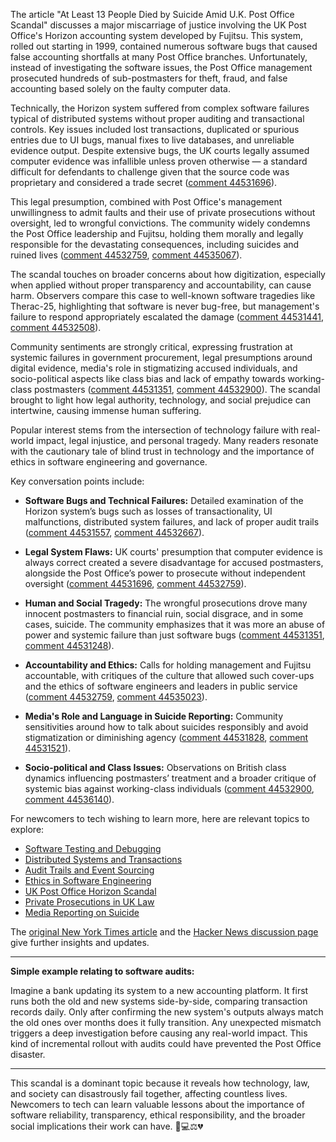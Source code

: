 The article "At Least 13 People Died by Suicide Amid U.K. Post Office Scandal" discusses a major miscarriage of justice involving the UK Post Office's Horizon accounting system developed by Fujitsu. This system, rolled out starting in 1999, contained numerous software bugs that caused false accounting shortfalls at many Post Office branches. Unfortunately, instead of investigating the software issues, the Post Office management prosecuted hundreds of sub-postmasters for theft, fraud, and false accounting based solely on the faulty computer data.

Technically, the Horizon system suffered from complex software failures typical of distributed systems without proper auditing and transactional controls. Key issues included lost transactions, duplicated or spurious entries due to UI bugs, manual fixes to live databases, and unreliable evidence output. Despite extensive bugs, the UK courts legally assumed computer evidence was infallible unless proven otherwise — a standard difficult for defendants to challenge given that the source code was proprietary and considered a trade secret ([comment 44531696](https://news.ycombinator.com/item?id=44531696)).

This legal presumption, combined with Post Office's management unwillingness to admit faults and their use of private prosecutions without oversight, led to wrongful convictions. The community widely condemns the Post Office leadership and Fujitsu, holding them morally and legally responsible for the devastating consequences, including suicides and ruined lives ([comment 44532759](https://news.ycombinator.com/item?id=44532759), [comment 44535067](https://news.ycombinator.com/item?id=44535067)).

The scandal touches on broader concerns about how digitization, especially when applied without proper transparency and accountability, can cause harm. Observers compare this case to well-known software tragedies like Therac-25, highlighting that software is never bug-free, but management's failure to respond appropriately escalated the damage ([comment 44531441](https://news.ycombinator.com/item?id=44531441), [comment 44532508](https://news.ycombinator.com/item?id=44532508)).

Community sentiments are strongly critical, expressing frustration at systemic failures in government procurement, legal presumptions around digital evidence, media's role in stigmatizing accused individuals, and socio-political aspects like class bias and lack of empathy towards working-class postmasters ([comment 44531351](https://news.ycombinator.com/item?id=44531351), [comment 44532900](https://news.ycombinator.com/item?id=44532900)). The scandal brought to light how legal authority, technology, and social prejudice can intertwine, causing immense human suffering.

Popular interest stems from the intersection of technology failure with real-world impact, legal injustice, and personal tragedy. Many readers resonate with the cautionary tale of blind trust in technology and the importance of ethics in software engineering and governance.

Key conversation points include:

- **Software Bugs and Technical Failures:** Detailed examination of the Horizon system’s bugs such as losses of transactionality, UI malfunctions, distributed system failures, and lack of proper audit trails ([comment 44531557](https://news.ycombinator.com/item?id=44531557), [comment 44532667](https://news.ycombinator.com/item?id=44532667)).

- **Legal System Flaws:** UK courts' presumption that computer evidence is always correct created a severe disadvantage for accused postmasters, alongside the Post Office’s power to prosecute without independent oversight ([comment 44531696](https://news.ycombinator.com/item?id=44531696), [comment 44532759](https://news.ycombinator.com/item?id=44532759)).

- **Human and Social Tragedy:** The wrongful prosecutions drove many innocent postmasters to financial ruin, social disgrace, and in some cases, suicide. The community emphasizes that it was more an abuse of power and systemic failure than just software bugs ([comment 44531351](https://news.ycombinator.com/item?id=44531351), [comment 44531248](https://news.ycombinator.com/item?id=44531248)).

- **Accountability and Ethics:** Calls for holding management and Fujitsu accountable, with critiques of the culture that allowed such cover-ups and the ethics of software engineers and leaders in public service ([comment 44532759](https://news.ycombinator.com/item?id=44532759), [comment 44535023](https://news.ycombinator.com/item?id=44535023)).

- **Media's Role and Language in Suicide Reporting:** Community sensitivities around how to talk about suicides responsibly and avoid stigmatization or diminishing agency ([comment 44531828](https://news.ycombinator.com/item?id=44531828), [comment 44531521](https://news.ycombinator.com/item?id=44531521)).

- **Socio-political and Class Issues:** Observations on British class dynamics influencing postmasters’ treatment and a broader critique of systemic bias against working-class individuals ([comment 44532900](https://news.ycombinator.com/item?id=44532900), [comment 44536140](https://news.ycombinator.com/item?id=44536140)).

For newcomers to tech wishing to learn more, here are relevant topics to explore:

- [Software Testing and Debugging](https://www.google.com/search?q=software+testing+and+debugging)
- [Distributed Systems and Transactions](https://www.google.com/search?q=distributed+systems+transactions)
- [Audit Trails and Event Sourcing](https://www.google.com/search?q=audit+trail+software+event+sourcing)
- [Ethics in Software Engineering](https://www.google.com/search?q=software+engineering+ethics)
- [UK Post Office Horizon Scandal](https://www.google.com/search?q=UK+Post+Office+Horizon+scandal)
- [Private Prosecutions in UK Law](https://www.google.com/search?q=private+prosecutions+UK+law)
- [Media Reporting on Suicide](https://www.google.com/search?q=media+reporting+on+suicide+guidelines)

The [original New York Times article](https://www.nytimes.com/2025/07/10/world/europe/uk-post-office-scandal-report.html) and the [Hacker News discussion page](https://news.ycombinator.com/item?id=44531120) give further insights and updates.

---

**Simple example relating to software audits:**

Imagine a bank updating its system to a new accounting platform. It first runs both the old and new systems side-by-side, comparing transaction records daily. Only after confirming the new system's outputs always match the old ones over months does it fully transition. Any unexpected mismatch triggers a deep investigation before causing any real-world impact. This kind of incremental rollout with audits could have prevented the Post Office disaster.

---

This scandal is a dominant topic because it reveals how technology, law, and society can disastrously fail together, affecting countless lives. Newcomers to tech can learn valuable lessons about the importance of software reliability, transparency, ethical responsibility, and the broader social implications their work can have.  🚨💻⚖️💔